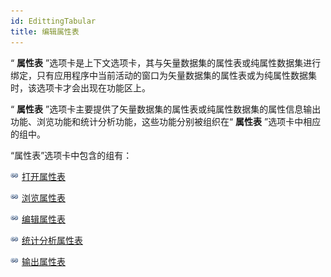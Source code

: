 ```yaml
---
id: EdittingTabular
title: 编辑属性表
---
```

“ **属性表**
”选项卡是上下文选项卡，其与矢量数据集的属性表或纯属性数据集进行绑定，只有应用程序中当前活动的窗口为矢量数据集的属性表或为纯属性数据集时，该选项卡才会出现在功能区上。

“ **属性表** ”选项卡主要提供了矢量数据集的属性表或纯属性数据集的属性信息输出功能、浏览功能和统计分析功能，这些功能分别被组织在“ **属性表**
”选项卡中相应的组中。

“属性表”选项卡中包含的组有：

![](../../img/smalltitle.png) [打开属性表](OpenTabular.htm)

![](../../img/smalltitle.png) [浏览属性表](Browsegroup.htm)

![](../../img/smalltitle.png) [编辑属性表](Editgroup.htm)

![](../../img/smalltitle.png) [统计分析属性表](StatisticAnalystgroup.htm)

![](../../img/smalltitle.png) [输出属性表](DatasetButton.htm)



